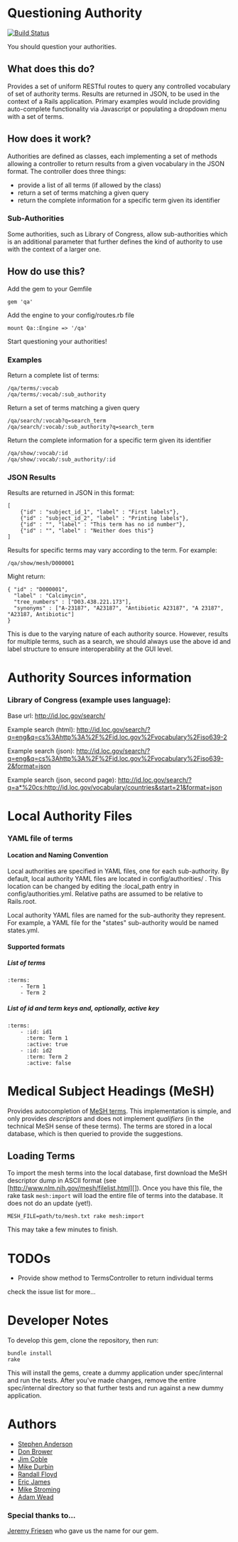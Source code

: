 # Questioning Authority

[![Build Status](https://travis-ci.org/projecthydra/questioning_authority.png?branch=master)](https://travis-ci.org/projecthydra/questioning_authority)

You should question your authorities.

## What does this do?

Provides a set of uniform RESTful routes to query any controlled vocabulary of set of authority terms.
Results are returned in JSON, to be used in the context of a Rails application.  Primary examples would
include providing auto-complete functionality via Javascript or populating a dropdown menu with a set
of terms.

## How does it work?

Authorities are defined as classes, each implementing a set of methods allowing a controller to return
results from a given vocabulary in the JSON format.  The controller does three things:

* provide a list of all terms (if allowed by the class)
* return a set of terms matching a given query
* return the complete information for a specific term given its identifier

### Sub-Authorities

Some authorities, such as Library of Congress, allow sub-authorities which is an additional parameter that
further defines the kind of authority to use with the context of a larger one.

## How do use this?

Add the gem to your Gemfile

    gem 'qa'

Add the engine to your config/routes.rb file

    mount Qa::Engine => '/qa'

Start questioning your authorities!

### Examples

Return a complete list of terms:

    /qa/terms/:vocab
    /qa/terms/:vocab/:sub_authority

Return a set of terms matching a given query

    /qa/search/:vocab?q=search_term
    /qa/search/:vocab/:sub_authority?q=search_term

Return the complete information for a specific term given its identifier

    /qa/show/:vocab/:id
    /qa/show/:vocab/:sub_authority/:id

### JSON Results

Results are returned in JSON in this format:

    [
        {"id" : "subject_id_1", "label" : "First labels"},
        {"id" : "subject_id_2", "label" : "Printing labels"},
        {"id" : "", "label" : "This term has no id number"},
        {"id" : "", "label" : "Neither does this"}
    ]

Results for specific terms may vary according to the term.  For example:

    /qa/show/mesh/D000001

Might return:

    { "id" : "D000001",
      "label" : "Calcimycin",
      "tree_numbers" : ["D03.438.221.173"],
      "synonyms" : ["A-23187", "A23187", "Antibiotic A23187", "A 23187", "A23187, Antibiotic"]
    }

This is due to the varying nature of each authority source.  However, results for multiple terms, such as a search, we
should always use the above id and label structure to ensure interoperability at the GUI level.

# Authority Sources information

### Library of Congress (example uses language):

Base url: http://id.loc.gov/search/

Example search (html): http://id.loc.gov/search/?q=eng&q=cs%3Ahttp%3A%2F%2Fid.loc.gov%2Fvocabulary%2Fiso639-2

Example search (json): http://id.loc.gov/search/?q=eng&q=cs%3Ahttp%3A%2F%2Fid.loc.gov%2Fvocabulary%2Fiso639-2&format=json

Example search (json, second page): http://id.loc.gov/search/?q=a*%20cs:http://id.loc.gov/vocabulary/countries&start=21&format=json

# Local Authority Files

### YAML file of terms

#### Location and Naming Convention

Local authorities are specified in YAML files, one for each sub-authority.  By default, local
authority YAML files are located in config/authorities/ .  This location can be changed by editing
the :local_path entry in config/authorities.yml.  Relative paths are assumed to be relative to
Rails.root.

Local authority YAML files are named for the sub-authority they represent.  For example, a YAML file
for the "states" sub-authority would be named states.yml.

#### Supported formats

##### List of terms

	:terms:
		- Term 1
		- Term 2
		
##### List of id and term keys and, optionally, active key

	:terms:
		- :id: id1
		  :term: Term 1
		  :active: true
		- :id: id2
		  :term: Term 2
		  :active: false

# Medical Subject Headings (MeSH)

Provides autocompletion of [MeSH terms](http://www.nlm.nih.gov/mesh/introduction.html). This
implementation is simple, and only provides *descriptors* and does not implement *qualifiers* (in
the technical MeSH sense of these terms). The terms are stored in a local database, which is then
queried to provide the suggestions.

## Loading Terms

To import the mesh terms into the local database, first download the MeSH descriptor dump in ASCII
format  (see [http://www.nlm.nih.gov/mesh/filelist.html][]). Once you have this file, the rake task
`mesh:import` will load the entire file of terms into the database. It does not do an update (yet!).

    MESH_FILE=path/to/mesh.txt rake mesh:import

This may take a few minutes to finish.

# TODOs

* Provide show method to TermsController to return individual terms

check the issue list for more...

# Developer Notes

To develop this gem, clone the repository, then run:

    bundle install
    rake

This will install the gems, create a dummy application under spec/internal and run the tests.  After you've made changes, remove the entire spec/internal
directory so that further tests and run against a new dummy application.

# Authors

* [Stephen Anderson](https://github.com/scande3)
* [Don Brower](https://github.com/dbrower)
* [Jim Coble](https://github.com/coblej)
* [Mike Durbin](https://github.com/mikedurbin)
* [Randall Floyd](https://github.com/stormfin)
* [Eric James](https://github.com/yulgit1)
* [Mike Stroming](https://github.com/mstroming)
* [Adam Wead](https://github.com/awead)

### Special thanks to...

[Jeremy Friesen](https://github.com/jeremyf) who gave us the name for our gem.

